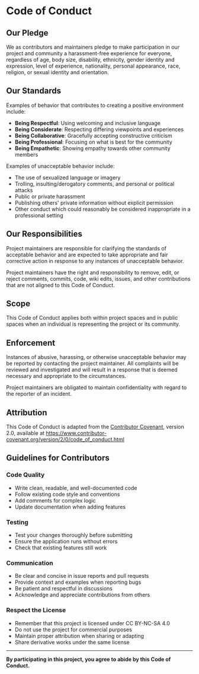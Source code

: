 # Code of Conduct

## Our Pledge

We as contributors and maintainers pledge to make participation in our project and community a harassment-free experience for everyone, regardless of age, body size, disability, ethnicity, gender identity and expression, level of experience, nationality, personal appearance, race, religion, or sexual identity and orientation.

## Our Standards

Examples of behavior that contributes to creating a positive environment include:

* **Being Respectful**: Using welcoming and inclusive language
* **Being Considerate**: Respecting differing viewpoints and experiences
* **Being Collaborative**: Gracefully accepting constructive criticism
* **Being Professional**: Focusing on what is best for the community
* **Being Empathetic**: Showing empathy towards other community members

Examples of unacceptable behavior include:

* The use of sexualized language or imagery
* Trolling, insulting/derogatory comments, and personal or political attacks
* Public or private harassment
* Publishing others' private information without explicit permission
* Other conduct which could reasonably be considered inappropriate in a professional setting

## Our Responsibilities

Project maintainers are responsible for clarifying the standards of acceptable behavior and are expected to take appropriate and fair corrective action in response to any instances of unacceptable behavior.

Project maintainers have the right and responsibility to remove, edit, or reject comments, commits, code, wiki edits, issues, and other contributions that are not aligned to this Code of Conduct.

## Scope

This Code of Conduct applies both within project spaces and in public spaces when an individual is representing the project or its community.

## Enforcement

Instances of abusive, harassing, or otherwise unacceptable behavior may be reported by contacting the project maintainer. All complaints will be reviewed and investigated and will result in a response that is deemed necessary and appropriate to the circumstances.

Project maintainers are obligated to maintain confidentiality with regard to the reporter of an incident.

## Attribution

This Code of Conduct is adapted from the [Contributor Covenant](https://www.contributor-covenant.org), version 2.0, available at https://www.contributor-covenant.org/version/2/0/code_of_conduct.html

## Guidelines for Contributors

### Code Quality

* Write clean, readable, and well-documented code
* Follow existing code style and conventions
* Add comments for complex logic
* Update documentation when adding features

### Testing

* Test your changes thoroughly before submitting
* Ensure the application runs without errors
* Check that existing features still work

### Communication

* Be clear and concise in issue reports and pull requests
* Provide context and examples when reporting bugs
* Be patient and respectful in discussions
* Acknowledge and appreciate contributions from others

### Respect the License

* Remember that this project is licensed under CC BY-NC-SA 4.0
* Do not use the project for commercial purposes
* Maintain proper attribution when sharing or adapting
* Share derivative works under the same license

---

**By participating in this project, you agree to abide by this Code of Conduct.**
